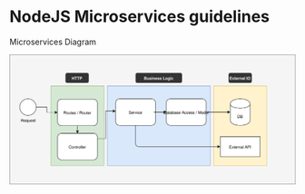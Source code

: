 # NodeJS Microservices guidelines

Microservices Diagram

![API DMM](./assets/dmm/http-request-dmm.svg?sanitize=true)

